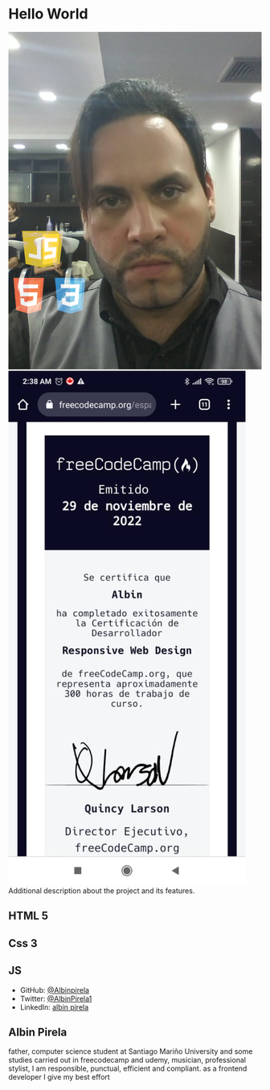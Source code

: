 # Hello World
![screenshot](./Albin%20Pirela.png)
![screenshot](./WhatsApp%20Image%202023-02-06%20at%2018.53.10.jpg)
Additional description about the project and its features.

## HTML 5 
## Css 3
## JS 
- GitHub: [@Albinpirela](https://github.com/Albinpirela)
- Twitter: [@AlbinPirela1](https://twitter.com/AlbinPirela1)
- LinkedIn: [albin pirela](https://www.linkedin.com/in/albin-pirela-21528a222/)
## Albin Pirela
father, computer science student at Santiago Mariño University and some studies carried out in freecodecamp and udemy,
musician, professional stylist,
I am responsible, punctual, efficient and compliant. as a frontend developer I give my best effort
